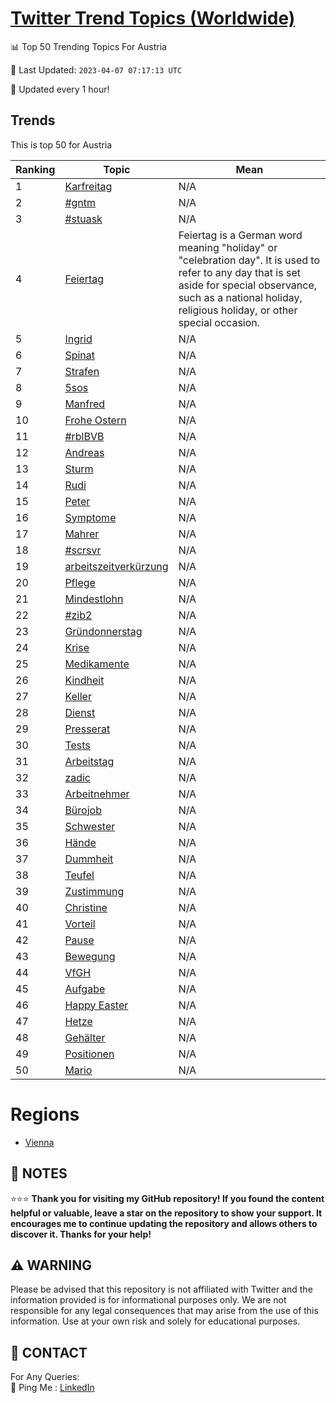 [Twitter Trend Topics (Worldwide)](https://github.com/ErcinDedeoglu/Twitter-Trend-Topics)
==========


📊 Top 50 Trending Topics For Austria

📆 Last Updated: `2023-04-07 07:17:13 UTC`

🔧 Updated every 1 hour!


## Trends

This is top 50 for Austria

| Ranking | Topic | Mean |
| ------- | ------------ | ------------ |
| 1 | [Karfreitag](http://twitter.com/search?q=Karfreitag) | N/A |
| 2 | [#gntm](http://twitter.com/search?q=%23gntm) | N/A |
| 3 | [#stuask](http://twitter.com/search?q=%23stuask) | N/A |
| 4 | [Feiertag](http://twitter.com/search?q=Feiertag) | Feiertag is a German word meaning "holiday" or "celebration day". It is used to refer to any day that is set aside for special observance, such as a national holiday, religious holiday, or other special occasion. |
| 5 | [Ingrid](http://twitter.com/search?q=Ingrid) | N/A |
| 6 | [Spinat](http://twitter.com/search?q=Spinat) | N/A |
| 7 | [Strafen](http://twitter.com/search?q=Strafen) | N/A |
| 8 | [5sos](http://twitter.com/search?q=5sos) | N/A |
| 9 | [Manfred](http://twitter.com/search?q=Manfred) | N/A |
| 10 | [Frohe Ostern](http://twitter.com/search?q=Frohe+Ostern) | N/A |
| 11 | [#rblBVB](http://twitter.com/search?q=%23rblBVB) | N/A |
| 12 | [Andreas](http://twitter.com/search?q=Andreas) | N/A |
| 13 | [Sturm](http://twitter.com/search?q=Sturm) | N/A |
| 14 | [Rudi](http://twitter.com/search?q=Rudi) | N/A |
| 15 | [Peter](http://twitter.com/search?q=Peter) | N/A |
| 16 | [Symptome](http://twitter.com/search?q=Symptome) | N/A |
| 17 | [Mahrer](http://twitter.com/search?q=Mahrer) | N/A |
| 18 | [#scrsvr](http://twitter.com/search?q=%23scrsvr) | N/A |
| 19 | [arbeitszeitverkürzung](http://twitter.com/search?q=arbeitszeitverk%c3%bcrzung) | N/A |
| 20 | [Pflege](http://twitter.com/search?q=Pflege) | N/A |
| 21 | [Mindestlohn](http://twitter.com/search?q=Mindestlohn) | N/A |
| 22 | [#zib2](http://twitter.com/search?q=%23zib2) | N/A |
| 23 | [Gründonnerstag](http://twitter.com/search?q=Gr%c3%bcndonnerstag) | N/A |
| 24 | [Krise](http://twitter.com/search?q=Krise) | N/A |
| 25 | [Medikamente](http://twitter.com/search?q=Medikamente) | N/A |
| 26 | [Kindheit](http://twitter.com/search?q=Kindheit) | N/A |
| 27 | [Keller](http://twitter.com/search?q=Keller) | N/A |
| 28 | [Dienst](http://twitter.com/search?q=Dienst) | N/A |
| 29 | [Presserat](http://twitter.com/search?q=Presserat) | N/A |
| 30 | [Tests](http://twitter.com/search?q=Tests) | N/A |
| 31 | [Arbeitstag](http://twitter.com/search?q=Arbeitstag) | N/A |
| 32 | [zadic](http://twitter.com/search?q=zadic) | N/A |
| 33 | [Arbeitnehmer](http://twitter.com/search?q=Arbeitnehmer) | N/A |
| 34 | [Bürojob](http://twitter.com/search?q=B%c3%bcrojob) | N/A |
| 35 | [Schwester](http://twitter.com/search?q=Schwester) | N/A |
| 36 | [Hände](http://twitter.com/search?q=H%c3%a4nde) | N/A |
| 37 | [Dummheit](http://twitter.com/search?q=Dummheit) | N/A |
| 38 | [Teufel](http://twitter.com/search?q=Teufel) | N/A |
| 39 | [Zustimmung](http://twitter.com/search?q=Zustimmung) | N/A |
| 40 | [Christine](http://twitter.com/search?q=Christine) | N/A |
| 41 | [Vorteil](http://twitter.com/search?q=Vorteil) | N/A |
| 42 | [Pause](http://twitter.com/search?q=Pause) | N/A |
| 43 | [Bewegung](http://twitter.com/search?q=Bewegung) | N/A |
| 44 | [VfGH](http://twitter.com/search?q=VfGH) | N/A |
| 45 | [Aufgabe](http://twitter.com/search?q=Aufgabe) | N/A |
| 46 | [Happy Easter](http://twitter.com/search?q=Happy+Easter) | N/A |
| 47 | [Hetze](http://twitter.com/search?q=Hetze) | N/A |
| 48 | [Gehälter](http://twitter.com/search?q=Geh%c3%a4lter) | N/A |
| 49 | [Positionen](http://twitter.com/search?q=Positionen) | N/A |
| 50 | [Mario](http://twitter.com/search?q=Mario) | N/A |



# Regions

* [Vienna](</Austria/Vienna.md>)



## 📝 NOTES

⭐⭐⭐ **Thank you for visiting my GitHub repository! If you found the content helpful or valuable, leave a star on the repository to show your support. It encourages me to continue updating the repository and allows others to discover it. Thanks for your help!**


## ⚠️ WARNING

Please be advised that this repository is not affiliated with Twitter and the information provided is for informational purposes only. We are not responsible for any legal consequences that may arise from the use of this information. Use at your own risk and solely for educational purposes.


## 📨 CONTACT

 For Any Queries:  
            🏓 Ping Me : [LinkedIn](https://www.linkedin.com/in/ercindedeoglu/)
